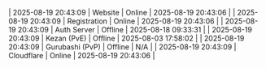 | 2025-08-19 20:43:09 | Website | Online | 2025-08-19 20:43:06 |
| 2025-08-19 20:43:09 | Registration | Online | 2025-08-19 20:43:06 |
| 2025-08-19 20:43:09 | Auth Server | Offline | 2025-08-18 09:33:31 |
| 2025-08-19 20:43:09 | Kezan (PvE) | Offline | 2025-08-03 17:58:02 |
| 2025-08-19 20:43:09 | Gurubashi (PvP) | Offline | N/A |
| 2025-08-19 20:43:09 | Cloudflare | Online | 2025-08-19 20:43:06 |

